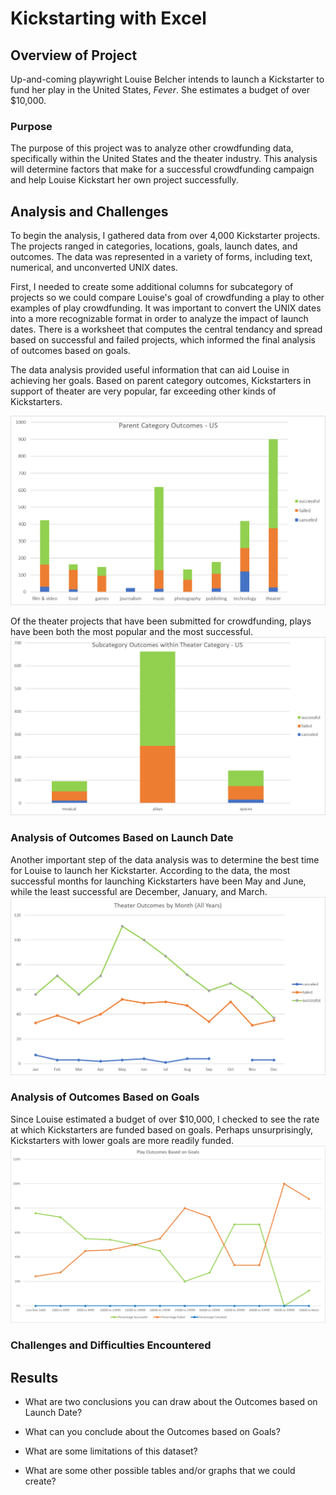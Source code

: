 # Kickstarting with Excel

## Overview of Project
Up-and-coming playwright Louise Belcher intends to launch a Kickstarter to fund her play in the United States, *Fever*. She estimates a budget of over $10,000. 

### Purpose
The purpose of this project was to analyze other crowdfunding data, specifically within the United States and the theater industry. This analysis will determine factors that make for a successful crowdfunding campaign and help Louise Kickstart her own project successfully. 

## Analysis and Challenges
To begin the analysis, I gathered data from over 4,000 Kickstarter projects. The projects ranged in categories, locations, goals, launch dates, and outcomes. The data was represented in a variety of forms, including text, numerical, and unconverted UNIX dates. 

First, I needed to create some additional columns for subcategory of projects so we could compare Louise's goal of crowdfunding a play to other examples of play crowdfunding. It was important to convert the UNIX dates into a more recognizable format in order to analyze the impact of launch dates. There is a worksheet that computes the central tendancy and spread based on successful and failed projects, which informed the final analysis of outcomes based on goals.  

The data analysis provided useful information that can aid Louise in achieving her goals. Based on parent category outcomes, Kickstarters in support of theater are very popular, far exceeding other kinds of Kickstarters. 

![This chart shows a comparison of the different parent categories of Kickstarters in the United States](Parent_Category_Outcomes_US.png)

Of the theater projects that have been submitted for crowdfunding, plays have been both the most popular and the most successful. 
![This chart shows a comparison of the different subcategories of theater projects that have been submitted for Kickstarters in the United States](Subcategory_Outcomes_Within_Theater_US.png)

### Analysis of Outcomes Based on Launch Date
Another important step of the data analysis was to determine the best time for Louise to launch her Kickstarter. According to the data, the most successful months for launching Kickstarters have been May and June, while the least successful are December, January, and March. 
![This chart shows a comparison of the most successful theater Kickstarter launches by month](Theater_Outcomes_vs_Launch.png)

### Analysis of Outcomes Based on Goals
Since Louise estimated a budget of over $10,000, I checked to see the rate at which Kickstarters are funded based on goals. Perhaps unsurprisingly, Kickstarters with lower goals are more readily funded. 
![This chart shows a comparison of the most successful play Kickstarters by goal](Outcomes_vs_Goals.png)

### Challenges and Difficulties Encountered

## Results

- What are two conclusions you can draw about the Outcomes based on Launch Date?

- What can you conclude about the Outcomes based on Goals?

- What are some limitations of this dataset?

- What are some other possible tables and/or graphs that we could create?

